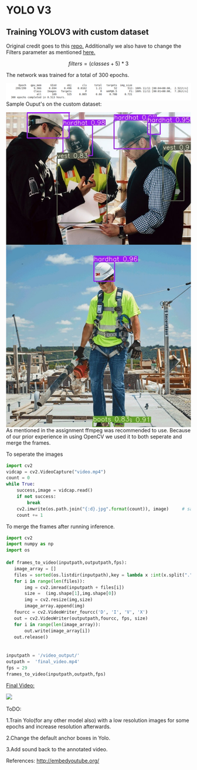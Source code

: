 # YOLO V3

## Training YOLOV3 with custom dataset
Original credit goes to this [repo.](https://github.com/ultralytics/yolov3)
Additionally we also have to change the Filters parameter as mentioned [here.](https://medium.com/@quangnhatnguyenle/how-to-train-yolov3-on-google-colab-to-detect-custom-objects-e-g-gun-detection-d3a1ee43eda1#120b)

```math
filters = (classes + 5)*3
```
The network was trained for a total of 300 epochs.

<img src="./markdown_files/Screenshot from 2021-04-15 20-53-20.png"
     alt="Markdown Monster icon"
     style="float: left; margin-right: 10px;" />
` `
Sample Ouput's on the custom dataset:

<img src="./markdown_files/download.jpeg"
     alt="Markdown Monster icon"
     style="float: left; margin-right: 10px;" />

` `
<img src="./markdown_files/download (1).jpeg"
     alt="Markdown Monster icon"
     style="float: left; margin-right: 10px;" />







As mentioned in the assignment ffmpeg was recommended to use. Because of our prior experience in using OpenCV we used it to both seperate and merge the frames.

To seperate the images

```python
import cv2
vidcap = cv2.VideoCapture("video.mp4")
count = 0
while True:
    success,image = vidcap.read()
    if not success:
        break
    cv2.imwrite(os.path.join("{:d}.jpg".format(count)), image)     # save frame as JPEG file
    count += 1
```

To merge the frames after running inference.
```python
import cv2
import numpy as np
import os

def frames_to_video(inputpath,outputpath,fps):
   image_array = []
   files = sorted(os.listdir(inputpath),key = lambda x :int(x.split(".")[0]))
   for i in range(len(files)):
       img = cv2.imread(inputpath + files[i])
       size =  (img.shape[1],img.shape[0])
       img = cv2.resize(img,size)
       image_array.append(img)
   fourcc = cv2.VideoWriter_fourcc('D', 'I', 'V', 'X')
   out = cv2.VideoWriter(outputpath,fourcc, fps, size)
   for i in range(len(image_array)):
       out.write(image_array[i])
   out.release()


inputpath = '/video_output/'
outpath =  'final_video.mp4'
fps = 29
frames_to_video(inputpath,outpath,fps)
```


[Final Video:](http://www.youtube.com/watch?v=1ruys6NzdQI )

[![](http://img.youtube.com/vi/1ruys6NzdQI/0.jpg)](http://www.youtube.com/watch?v=1ruys6NzdQI "")




ToDO:

1.Train Yolo(for any other model also) with a low resolution images for some epochs and increase resolution afterwards.

2.Change the default anchor boxes in Yolo.

3.Add sound back to the annotated video.



References:
http://embedyoutube.org/

